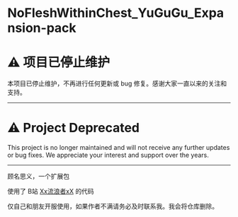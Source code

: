# NoFleshWithinChest_YuGuGu_Expansion-pack

# ⚠️ 项目已停止维护

本项目已停止维护，不再进行任何更新或 bug 修复。感谢大家一直以来的关注和支持。

---

# ⚠️ Project Deprecated

This project is no longer maintained and will not receive any further updates or bug fixes. We appreciate your interest and support over the years.

---

顾名思义，一个扩展包


使用了 B站 [Xx流浪者xX](https://space.bilibili.com/234058057) 的代码


仅自己和朋友开服使用，如果作者不满请务必及时联系我。我会将仓库删除。